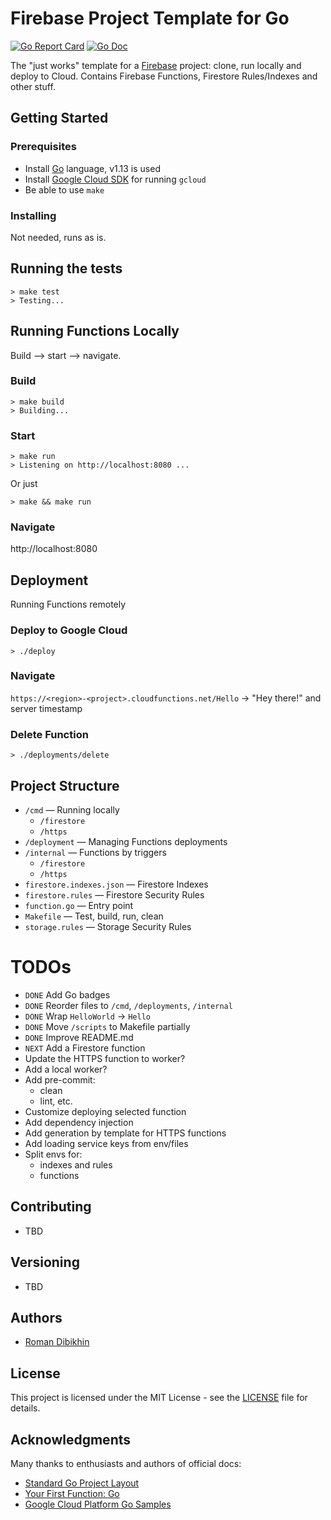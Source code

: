 # Firebase Project Template for Go

[![Go Report Card](https://goreportcard.com/badge/github.com/dibikhin/firebase-template-go?style=flat-square)](github.com/dibikhin/firebase-template-go)
[![Go Doc](https://img.shields.io/badge/godoc-reference-blue.svg?style=flat-square)](http://godoc.org/github.com/dibikhin/firebase-template-go)


The "just works" template for a [Firebase](https://firebase.google.com/) project: clone, run locally and deploy to Cloud. Contains Firebase Functions, Firestore Rules/Indexes and other stuff.

## Getting Started

### Prerequisites
- Install [Go](https://golang.org/doc/install) language, v1.13 is used
- Install [Google Cloud SDK](https://cloud.google.com/sdk/install) for running `gcloud`
- Be able to use `make`

### Installing
Not needed, runs as is.

## Running the tests
`> make test`  
`> Testing...`  

## Running Functions Locally
Build --> start --> navigate.

### Build
`> make build`  
`> Building...`  

### Start
`> make run`  
`> Listening on http://localhost:8080 ...`  

Or just

`> make && make run`

### Navigate
http://localhost:8080

## Deployment
Running Functions remotely

### Deploy to Google Cloud
`> ./deploy`

### Navigate
`https://<region>-<project>.cloudfunctions.net/Hello` -> "Hey there!" and server timestamp

### Delete Function
`> ./deployments/delete`

## Project Structure
- `/cmd` — Running locally
  - `/firestore`
  - `/https`
- `/deployment` — Managing Functions deployments
- `/internal` — Functions by triggers
  - `/firestore`
  - `/https`
- `firestore.indexes.json` — Firestore Indexes
- `firestore.rules` — Firestore Security Rules
- `function.go` — Entry point
- `Makefile` — Test, build, run, clean
- `storage.rules` — Storage Security Rules

# TODOs
- `DONE` Add Go badges
- `DONE` Reorder files to `/cmd`, `/deployments`, `/internal`
- `DONE` Wrap `HelloWorld` -> `Hello`
- `DONE` Move `/scripts` to Makefile partially
- `DONE` Improve README.md
- `NEXT` Add a Firestore function
- Update the HTTPS function to worker?
- Add a local worker?
- Add pre-commit:
  - clean
  - lint, etc.
- Customize deploying selected function
- Add dependency injection
- Add generation by template for HTTPS functions
- Add loading service keys from env/files
- Split envs for:
  - indexes and rules
  - functions

## Contributing
- TBD

## Versioning
- TBD

## Authors
- [Roman Dibikhin](https://github.com/dibikhin)

## License
This project is licensed under the MIT License - see the [LICENSE](./LICENSE) file for details.

## Acknowledgments
Many thanks to enthusiasts and authors of official docs:
- [Standard Go Project Layout](http://github.com/golang-standards/project-layout)
- [Your First Function: Go](https://cloud.google.com/functions/docs/first-go)
- [Google Cloud Platform Go Samples](https://github.com/GoogleCloudPlatform/golang-samples)
